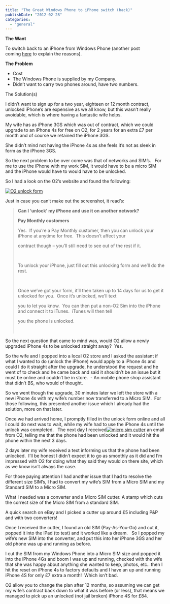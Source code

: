```yaml
---
title: "The Great Windows Phone to iPhone switch (back)"
publishDate: "2012-02-28"
categories: 
  - "general"
---
```


**The Want**

To switch back to an iPhone from Windows Phone (another post coming [here](https://ramblinggeek.co.uk/2012/02/the-great-windows-phone-to-iphone-switch-back/ "The Great Windows Phone to iPhone switch (back)") to explain the reasons).

**The Problem**

- Cost
- The Windows Phone is supplied by my Company.
- Didn’t want to carry two phones around, have two numbers.

The Solution(s)

I didn’t want to sign up for a two year, eighteen or 12 month contract, unlocked iPhone’s are expensive as we all know, but this wasn’t really avoidable, which is where having a fantastic wife helps.

My wife has as iPhone 3GS which was out of contract, which we could upgrade to an iPhone 4s for free on O2, for 2 years for an extra £7 per month and of course we retained the iPhone 3GS.

She didn’t mind not having the iPhone 4s as she feels it’s not as sleek in form as the iPhone 3GS.

So the next problem to be over come was that of networks and SIM’s.   For me to use the iPhone with my work SIM, it would have to be a micro SIM and the iPhone would have to would have to be unlocked.

So I had a look on the O2’s website and found the following:

[![O2 unlock form](https://ramblinggeek.co.uk/wp-content/uploads/2012/02/O2-unlock-form_thumb.jpg "O2 unlock form")](https://ramblinggeek.co.uk/wp-content/uploads/2012/02/O2-unlock-form.jpg)

Just in case you can’t make out the screenshot, it read’s:

> **Can I ‘unlock’ my iPhone and use it on another network?**
> 
> **Pay Monthly customers**
> 
> Yes.  If you’re a Pay Monthly customer, then you can unlock your iPhone at anytime for free.  This doesn’t affect your
> 
> contract though – you’ll still need to see out of the rest if it.
> 
>  
> 
> To unlock your iPhone, just fill out this unlocking form and we’ll do the rest.
> 
>  
> 
> Once we’ve got your form, it’ll then taken up to 14 days for us to get it unlocked for you.  Once it’s unlocked, we’ll text
> 
> you to let you know.  You can then put a non-O2 Sim into the iPhone and connect it to iTunes.  iTunes will then tell
> 
> you the phone is unlocked.
> 
>  

So the next question that came to mind was, would O2 allow a newly upgraded iPhone 4s to be unlocked straight away?  Yes.

So the wife and I popped into a local O2 store and I asked the assistant if what I wanted to do (unlock the iPhone) would apply to a iPhone 4s and could I do it straight after the upgrade, he understood the request and he went of to check and he came back and said it shouldn’t be an issue but it must be online and couldn’t be in store.  - An mobile phone shop assistant that didn’t BS, who would of thought.

So we went though the upgrade, 30 minutes later we left the store with a new iPhone 4s with my wife’s number now transferred to a Micro SIM.  For those following, this presented another issue which I already had the solution, more on that later.

Once we had arrived home, I promptly filled in the unlock form online and all I could do next was to wait, while my wife had to use the iPhone 4s until the unlock was completed.   The next day I received[![micro sim cutter](https://ramblinggeek.co.uk/wp-content/uploads/2012/02/micro-sim-cutter_thumb.png "micro sim cutter")](https://ramblinggeek.co.uk/wp-content/uploads/2012/02/micro-sim-cutter.png) an email from O2, telling me that the phone had been unlocked and it would hit the phone within the next 3 days.

2 days later my wife received a text informing us that the phone had been unlocked.  I’ll be honest I didn’t expect it to go as smoothly as it did and I’m impressed with O2 for doing what they said they would on there site, which as we know isn’t always the case.

For those paying attention I had another issue that I had to resolve the different size SIM’s, I had to convert my wife’s SIM from a Micro SIM and my Standard SIM to a Micro SIM.

What I needed was a converter and a Micro SIM cutter. A stamp which cuts the correct size of the Micro SIM from a standard SIM.

A quick search on eBay and I picked a cutter up around £5 including P&P and with two converters!

Once I received the cutter, I found an old SIM (Pay-As-You-Go) and cut it, popped it into the iPad (to test) and it worked like a dream.   So I popped my wife’s new SIM into the converter, and put this into her iPhone 3GS and her old phone was up and running as before.

I cut the SIM from my Windows Phone into a Micro SIM size and popped it into the iPhone 4Gs and boom I was up and running, checked with the wife that she was happy about anything she wanted to keep, photos, etc.. then I hit the reset on iPhone 4s to factory defaults and I have an up and running iPhone 4S for only £7 extra a month!  Which isn’t bad.

O2 allow you to change the plan after 12 months, so assuming we can get my wife’s contract back down to what it was before (or less), that means we managed to pick up an unlocked (not jail broken) iPhone 4S for £84.

